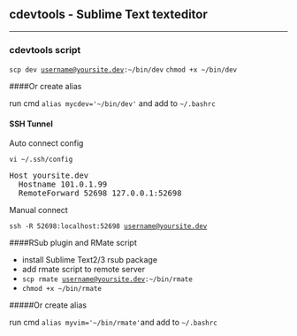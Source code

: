## cdevtools - Sublime Text texteditor

---
### cdevtools script

<code>scp dev username@yoursite.dev:~/bin/dev</code>
<code>chmod +x ~/bin/dev</code>

####Or create alias

run cmd
<code>alias mycdev='~/bin/dev'</code> 
and add to
<code>~/.bashrc </code>
#### SSH Tunnel

Auto connect config

<code>vi ~/.ssh/config</code>

<pre>
Host yoursite.dev
  Hostname 101.0.1.99
  RemoteForward 52698 127.0.0.1:52698
</pre>

Manual connect

<code>ssh -R 52698:localhost:52698 username@yoursite.dev</code>


####RSub plugin and RMate script
- install Sublime Text2/3 rsub package 
- add rmate script to remote server
- <code>scp rmate username@yoursite.dev:~/bin/rmate</code>
- <code>chmod +x ~/bin/rmate</code>

#####Or create alias

run cmd
<code>alias myvim='~/bin/rmate'</code>and add to
<code>~/.bashrc </code>